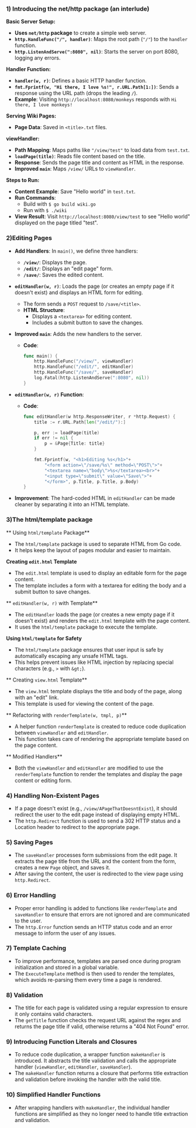 ### **1) Introducing the net/http package (an interlude)**

**Basic Server Setup:**

- **Uses `net/http` package** to create a simple web server.
- **`http.HandleFunc("/", handler)`**: Maps the root path (`"/"`) to the `handler` function.
- **`http.ListenAndServe(":8080", nil)`**: Starts the server on port 8080, logging any errors.


**Handler Function:**

- **`handler(w, r)`**: Defines a basic HTTP handler function.
- **`fmt.Fprintf(w, "Hi there, I love %s!", r.URL.Path[1:])`**: Sends a response using the URL path (drops the leading `/`).
 - **Example**: Visiting `http://localhost:8080/monkeys` responds with `Hi there, I love monkeys!`


**Serving Wiki Pages:**

- **Page Data**: Saved in `<title>.txt` files.

**viewHandler:**
- **Path Mapping**: Maps paths like `"/view/test"` to load data from `test.txt`.
- **`loadPage(title)`**: Reads file content based on the title.
- **Response**: Sends the page title and content as HTML in the response.
- **Improved `main`**: Maps `/view/` URLs to `viewHandler`.

**Steps to Run:**

- **Content Example**: Save "Hello world" in `test.txt`.
- **Run Commands**:
  - Build with `$ go build wiki.go`
  - Run with `$ ./wiki`
- **View Result**: Visit `http://localhost:8080/view/test` to see "Hello world" displayed on the page titled "test".


### **2)Editing Pages**
- **Add Handlers**: In `main()`, we define three handlers:
  - **`/view/`**: Displays the page.
  - **`/edit/`**: Displays an "edit page" form.
  - **`/save/`**: Saves the edited content.

- **`editHandler(w, r)`**: Loads the page (or creates an empty page if it doesn't exist) and displays an HTML form for editing.
  - The form sends a `POST` request to `/save/<title>`.
  - **HTML Structure**: 
    - Displays a `<textarea>` for editing content.
    - Includes a submit button to save the changes.

- **Improved `main`**: Adds the new handlers to the server.
  - **Code**:
    ```go
    func main() {
        http.HandleFunc("/view/", viewHandler)
        http.HandleFunc("/edit/", editHandler)
        http.HandleFunc("/save/", saveHandler)
        log.Fatal(http.ListenAndServe(":8080", nil))
    }
    ```

- **`editHandler(w, r)` Function**:
  - **Code**:
    ```go
    func editHandler(w http.ResponseWriter, r *http.Request) {
        title := r.URL.Path[len("/edit/"):]

        p, err := loadPage(title)
        if err != nil {
            p = &Page{Title: title}
        }

        fmt.Fprintf(w, "<h1>Editing %s</h1>"+
            "<form action=\"/save/%s\" method=\"POST\">"+
            "<textarea name=\"body\">%s</textarea><br>"+
            "<input type=\"submit\" value=\"Save\">"+
            "</form>", p.Title, p.Title, p.Body)
    }
    ```

- **Improvement**: The hard-coded HTML in `editHandler` can be made cleaner by separating it into an HTML template.
  
### **3)The html/template package**
  
** Using `html/template` Package**
- The `html/template` package is used to separate HTML from Go code.
- It helps keep the layout of pages modular and easier to maintain.

**Creating `edit.html` Template**
- The `edit.html` template is used to display an editable form for the page content.
- The template includes a form with a textarea for editing the body and a submit button to save changes.

** `editHandler(w, r)` with Template**
- The `editHandler` loads the page (or creates a new empty page if it doesn't exist) and renders the `edit.html` template with the page content.
- It uses the `html/template` package to execute the template.

**Using `html/template` for Safety**
- The `html/template` package ensures that user input is safe by automatically escaping any unsafe HTML tags.
- This helps prevent issues like HTML injection by replacing special characters (e.g., `>` with `&gt;`).

** Creating `view.html` Template**
- The `view.html` template displays the title and body of the page, along with an "edit" link.
- This template is used for viewing the content of the page.

** Refactoring with `renderTemplate(w, tmpl, p)`**
- A helper function `renderTemplate` is created to reduce code duplication between `viewHandler` and `editHandler`.
- This function takes care of rendering the appropriate template based on the page content.

** Modified Handlers**
- Both the `viewHandler` and `editHandler` are modified to use the `renderTemplate` function to render the templates and display the page content or editing form.

### **4) Handling Non-Existent Pages**
- If a page doesn't exist (e.g., `/view/APageThatDoesntExist`), it should redirect the user to the edit page instead of displaying empty HTML.
- The `http.Redirect` function is used to send a 302 HTTP status and a Location header to redirect to the appropriate page.

### **5) Saving Pages**
- The `saveHandler` processes form submissions from the edit page. It extracts the page title from the URL and the content from the form, creates a new `Page` object, and saves it.
- After saving the content, the user is redirected to the view page using `http.Redirect`.

### **6) Error Handling**
- Proper error handling is added to functions like `renderTemplate` and `saveHandler` to ensure that errors are not ignored and are communicated to the user.
- The `http.Error` function sends an HTTP status code and an error message to inform the user of any issues.

### **7) Template Caching**
- To improve performance, templates are parsed once during program initialization and stored in a global variable. 
- The `ExecuteTemplate` method is then used to render the templates, which avoids re-parsing them every time a page is rendered.

### **8) Validation**
- The title for each page is validated using a regular expression to ensure it only contains valid characters.
- The `getTitle` function checks the request URL against the regex and returns the page title if valid, otherwise returns a "404 Not Found" error.

### **9) Introducing Function Literals and Closures**
- To reduce code duplication, a wrapper function `makeHandler` is introduced. It abstracts the title validation and calls the appropriate handler (`viewHandler`, `editHandler`, `saveHandler`).
- The `makeHandler` function returns a closure that performs title extraction and validation before invoking the handler with the valid title.

### **10) Simplified Handler Functions**
- After wrapping handlers with `makeHandler`, the individual handler functions are simplified as they no longer need to handle title extraction and validation.

